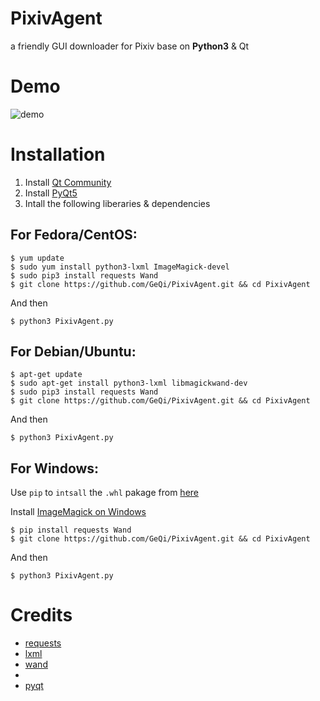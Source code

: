 # PixivAgent
a friendly GUI downloader for Pixiv base on **Python3** & Qt

# Demo
![demo](http://7u2hae.com1.z0.glb.clouddn.com/demo.gif)

# Installation
1. Install [Qt Community](http://www.qt.io/download-open-source/)
2. Install [PyQt5](http://pyqt.sourceforge.net/Docs/PyQt5/installation.html)
3. Intall the following liberaries & dependencies

## For Fedora/CentOS:
```
$ yum update
$ sudo yum install python3-lxml ImageMagick-devel
$ sudo pip3 install requests Wand
$ git clone https://github.com/GeQi/PixivAgent.git && cd PixivAgent
```
And then

`$ python3 PixivAgent.py`

## For Debian/Ubuntu:
```
$ apt-get update
$ sudo apt-get install python3-lxml libmagickwand-dev
$ sudo pip3 install requests Wand
$ git clone https://github.com/GeQi/PixivAgent.git && cd PixivAgent
```
And then

`$ python3 PixivAgent.py`

## For Windows:
Use `pip` to `intsall` the `.whl` pakage from [here](http://www.lfd.uci.edu/~gohlke/pythonlibs/#lxml)

Install [ImageMagick on Windows](http://docs.wand-py.org/en/latest/guide/install.html#install-imagemagick-on-windows)
```
$ pip install requests Wand
$ git clone https://github.com/GeQi/PixivAgent.git && cd PixivAgent
```
And then

`$ python3 PixivAgent.py`

# Credits
- [requests](https://github.com/kennethreitz/requests)
- [lxml](https://github.com/lxml/lxml)
- [wand](https://github.com/dahlia/wand)
- 
- [pyqt](http://www.riverbankcomputing.co.uk/software/pyqt/intro)
